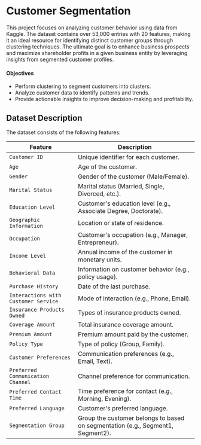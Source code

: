 # Customer Segmentation
This project focuses on analyzing customer behavior using data from Kaggle. The dataset contains over 53,000 entries with 20 features, making it an ideal resource for identifying distinct customer groups through clustering techniques. The ultimate goal is to enhance business prospects and maximize shareholder profits in a given business entity by leveraging insights from segmented customer profiles.

#### Objectives

* Perform clustering to segment customers into clusters.
* Analyze customer data to identify patterns and trends.
* Provide actionable insights to improve decision-making and profitability.


## Dataset Description  
The dataset consists of the following features:   

| **Feature**                        | **Description**                                                                 |
|------------------------------------|---------------------------------------------------------------------------------|
| `Customer ID`                      | Unique identifier for each customer.                                            |
| `Age`                              | Age of the customer.                                                            |
| `Gender`                           | Gender of the customer (Male/Female).                                           |
| `Marital Status`                   | Marital status (Married, Single, Divorced, etc.).                               |
| `Education Level`                  | Customer's education level (e.g., Associate Degree, Doctorate).                 |
| `Geographic Information`           | Location or state of residence.                                                 |
| `Occupation`                       | Customer's occupation (e.g., Manager, Entrepreneur).                            |
| `Income Level`                     | Annual income of the customer in monetary units.                                |
| `Behavioral Data`                  | Information on customer behavior (e.g., policy usage).                          |
| `Purchase History`                 | Date of the last purchase.                                                      |
| `Interactions with Customer Service` | Mode of interaction (e.g., Phone, Email).                                     |
| `Insurance Products Owned`         | Types of insurance products owned.                                              |
| `Coverage Amount`                  | Total insurance coverage amount.                                                |
| `Premium Amount`                   | Premium amount paid by the customer.                                            |
| `Policy Type`                      | Type of policy (Group, Family).                                                 |
| `Customer Preferences`             | Communication preferences (e.g., Email, Text).                                  |
| `Preferred Communication Channel`  | Channel preference for communication.                                           |
| `Preferred Contact Time`           | Time preference for contact (e.g., Morning, Evening).                           |
| `Preferred Language`               | Customer's preferred language.                                                  |
| `Segmentation Group`               | Group the customer belongs to based on segmentation (e.g., Segment1, Segment2). |
